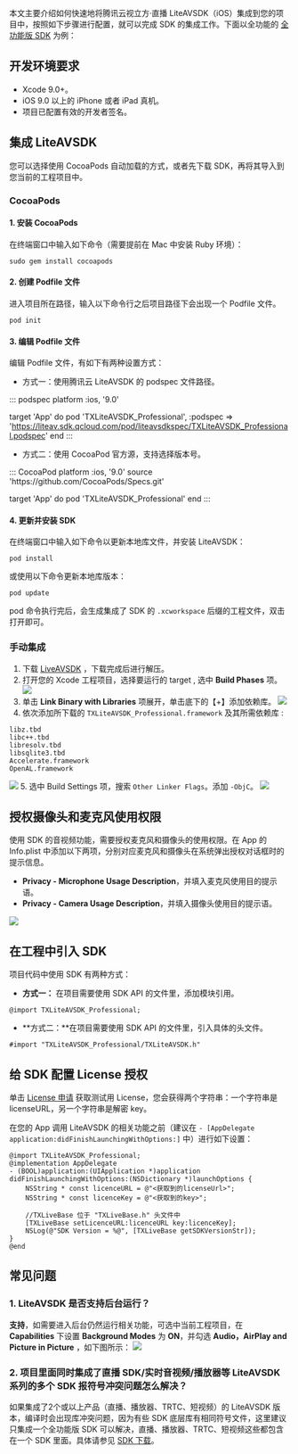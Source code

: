 
本文主要介绍如何快速地将腾讯云视立方·直播 LiteAVSDK（iOS）集成到您的项目中，按照如下步骤进行配置，就可以完成 SDK 的集成工作。下面以全功能的 [全功能版 SDK](https://cloud.tencent.com/document/product/454/7873) 为例：

## 开发环境要求
- Xcode 9.0+。
- iOS 9.0 以上的 iPhone 或者 iPad 真机。
- 项目已配置有效的开发者签名。

## 集成 LiteAVSDK
您可以选择使用 CocoaPods 自动加载的方式，或者先下载 SDK，再将其导入到您当前的工程项目中。

[](id:cocoapods)
### CocoaPods
#### 1. 安装 CocoaPods
在终端窗口中输入如下命令（需要提前在 Mac 中安装 Ruby 环境）：
```
sudo gem install cocoapods
```

#### 2. 创建 Podfile 文件
进入项目所在路径，输入以下命令行之后项目路径下会出现一个 Podfile 文件。
```
pod init
```

#### 3. 编辑 Podfile 文件
编辑 Podfile 文件，有如下有两种设置方式：
-  方式一：使用腾讯云 LiteAVSDK 的 podspec 文件路径。
<dx-codeblock>
:::  podspec
  platform :ios, '9.0'
  
  target 'App' do
  pod 'TXLiteAVSDK_Professional', :podspec => 'https://liteav.sdk.qcloud.com/pod/liteavsdkspec/TXLiteAVSDK_Professional.podspec'
  end
:::
</dx-codeblock>
-  方式二：使用 CocoaPod 官方源，支持选择版本号。
<dx-codeblock>
:::  CocoaPod
   platform :ios, '9.0'
   source 'https://github.com/CocoaPods/Specs.git'
   
   target 'App' do
   pod 'TXLiteAVSDK_Professional'
   end
:::
</dx-codeblock>

#### 4. 更新并安装 SDK
在终端窗口中输入如下命令以更新本地库文件，并安装 LiteAVSDK：
```
pod install
```
或使用以下命令更新本地库版本：
```
pod update
```

pod 命令执行完后，会生成集成了 SDK 的 `.xcworkspace` 后缀的工程文件，双击打开即可。

[](id:manual)
### 手动集成
1. 下载 [LiveAVSDK](https://cloud.tencent.com/document/product/454/7873) ，下载完成后进行解压。
2. 打开您的 Xcode 工程项目，选择要运行的 target , 选中 **Build Phases** 项。
![](https://main.qcloudimg.com/raw/d78299d12be0f6c3255eabec91941e7a.jpg)
3. 单击 **Link Binary with Libraries** 项展开，单击底下的【+】添加依赖库。
![](https://main.qcloudimg.com/raw/dffd804d78d3e5765add218cb228c842.png)
4. 依次添加所下载的 `TXLiteAVSDK_Professional.framework` 及其所需依赖库 :
```
libz.tbd
libc++.tbd
libresolv.tbd
libsqlite3.tbd
Accelerate.framework
OpenAL.framework
```
![](https://main.qcloudimg.com/raw/899f02c77d58f6e3b9a5d94995c767f8.png)
5. 选中 Build Settings 项，搜索 `Other Linker Flags`。添加 `-ObjC`。
![](https://main.qcloudimg.com/raw/818eedfb17f50f6041e84126fe4d76ed.png)

## 授权摄像头和麦克风使用权限
使用 SDK 的音视频功能，需要授权麦克风和摄像头的使用权限。在 App 的 Info.plist 中添加以下两项，分别对应麦克风和摄像头在系统弹出授权对话框时的提示信息。
- **Privacy - Microphone Usage Description**，并填入麦克风使用目的提示语。
- **Privacy - Camera Usage Description**，并填入摄像头使用目的提示语。

![](https://main.qcloudimg.com/raw/a924a0e1e7e7d0451dbd49cf97650dd2.jpg)

## 在工程中引入 SDK
项目代码中使用 SDK 有两种方式：
- **方式一：** 在项目需要使用 SDK API 的文件里，添加模块引用。
```
@import TXLiteAVSDK_Professional;
```
- **方式二：**在项目需要使用 SDK API 的文件里，引入具体的头文件。
```
#import "TXLiteAVSDK_Professional/TXLiteAVSDK.h"
```

## 给 SDK 配置 License 授权

单击 [License 申请](https://console.cloud.tencent.com/live/license) 获取测试用 License，您会获得两个字符串：一个字符串是 licenseURL，另一个字符串是解密 key。

在您的 App 调用 LiteAVSDK 的相关功能之前（建议在 `- [AppDelegate application:didFinishLaunchingWithOptions:]` 中）进行如下设置：

```objc
@import TXLiteAVSDK_Professional;
@implementation AppDelegate
- (BOOL)application:(UIApplication *)application didFinishLaunchingWithOptions:(NSDictionary *)launchOptions {
    NSString * const licenceURL = @"<获取到的licenseUrl>";
    NSString * const licenceKey = @"<获取到的key>";
    
    //TXLiveBase 位于 "TXLiveBase.h" 头文件中
    [TXLiveBase setLicenceURL:licenceURL key:licenceKey]; 
    NSLog(@"SDK Version = %@", [TXLiveBase getSDKVersionStr]);
}
@end
```

[](id:faq)
## 常见问题
### 1. LiteAVSDK 是否支持后台运行？
**支持**，如需要进入后台仍然运行相关功能，可选中当前工程项目，在 **Capabilities** 下设置  **Background Modes** 为 **ON**，并勾选 **Audio，AirPlay and Picture in Picture** ，如下图所示：
![](https://main.qcloudimg.com/raw/ee8a9e445c6af84b5d1cec3869ed7a3a.jpg)

### 2. 项目里面同时集成了直播 SDK/实时音视频/播放器等 LiteAVSDK 系列的多个 SDK 报符号冲突问题怎么解决？
如果集成了2个或以上产品（直播、播放器、TRTC、短视频）的 LiteAVSDK 版本，编译时会出现库冲突问题，因为有些 SDK 底层库有相同符号文件，这里建议只集成一个全功能版 SDK 可以解决，直播、播放器、TRTC、短视频这些都包含在一个 SDK 里面。具体请参见 [SDK 下载](https://cloud.tencent.com/document/product/454/7873)。
